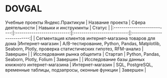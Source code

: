 # DOVGAL
Учебные проекты Яндекс.Практикум
| Название проекта | Сфера деятельности | Навыки и инструкмнты | Статус |
|:---------------------------:|:---------------------------:|:---------------------------:|:---------------------------:|
| Сегментация клиентов интернет-магазина товаров для дома |Интернет-магазин | A/B-тестирование, Python, Pandas, Matplotlib, Seaborn, Plotly, проверка статистических гипотез, RFM-анализ | Завершен |
| Исследования рынка общепита | Стартап | Python, Pandas, Seaborn, Plotly, Folium | Завершен |
| Исследование базы данных книжного интернет-магазина | Интернет-магазин | SQL, PostgreSQL, временные  таблицы, подзапросы, оконные функции | Завершен |
